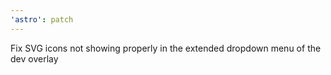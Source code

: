 ```yaml
---
'astro': patch
---
```


Fix SVG icons not showing properly in the extended dropdown menu of the dev overlay
